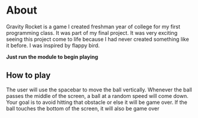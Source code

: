 # About 

Gravity Rocket is a game I created freshman year of college for my first programming class. It was part of my final project. It was very exciting seeing this project come to life because I had never created something like it before. I was inspired by flappy bird. 

**Just run the module to begin playing**

## How to play 

The user will use the spacebar to move the ball vertically. Whenever the ball passes the middle of the screen, a ball at a random speed will come down. Your goal is to avoid hitting that obstacle or else it will be game over. If the ball touches the bottom of the screen, it will also be game over